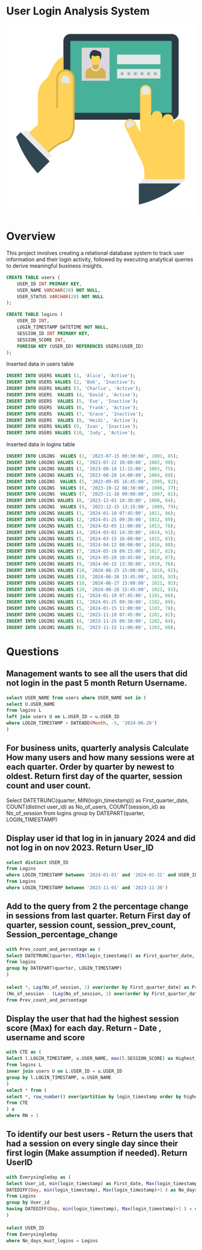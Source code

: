 # User Login Analysis System
![](https://github.com/Ajay96700/SQL---User-Login-Analysis-System/blob/main/Images.png)

# Overview
This project involves creating a relational database system to track user information and their login activity, followed by executing analytical queries to derive meaningful business insights.

```SQL
CREATE TABLE users (
    USER_ID INT PRIMARY KEY,
    USER_NAME VARCHAR(20) NOT NULL,
    USER_STATUS VARCHAR(20) NOT NULL
);
```

```SQL
CREATE TABLE logins (
    USER_ID INT,
    LOGIN_TIMESTAMP DATETIME NOT NULL,
    SESSION_ID INT PRIMARY KEY,
    SESSION_SCORE INT,
    FOREIGN KEY (USER_ID) REFERENCES USERS(USER_ID)
);
```

Inserted data in users table
```SQL
INSERT INTO USERS VALUES (1, 'Alice', 'Active');
INSERT INTO USERS VALUES (2, 'Bob', 'Inactive');
INSERT INTO USERS VALUES (3, 'Charlie', 'Active');
INSERT INTO USERS  VALUES (4, 'David', 'Active');
INSERT INTO USERS  VALUES (5, 'Eve', 'Inactive');
INSERT INTO USERS  VALUES (6, 'Frank', 'Active');
INSERT INTO USERS  VALUES (7, 'Grace', 'Inactive');
INSERT INTO USERS  VALUES (8, 'Heidi', 'Active');
INSERT INTO USERS VALUES (9, 'Ivan', 'Inactive');
INSERT INTO USERS VALUES (10, 'Judy', 'Active');
```

Inserted data in logins table
```SQL
INSERT INTO LOGINS  VALUES (1, '2023-07-15 09:30:00', 1001, 85);
INSERT INTO LOGINS VALUES (2, '2023-07-22 10:00:00', 1002, 90);
INSERT INTO LOGINS VALUES (3, '2023-08-10 11:15:00', 1003, 75);
INSERT INTO LOGINS VALUES (4, '2023-08-20 14:00:00', 1004, 88);
INSERT INTO LOGINS  VALUES (5, '2023-09-05 16:45:00', 1005, 82);
INSERT INTO LOGINS  VALUES (6, '2023-10-12 08:30:00', 1006, 77);
INSERT INTO LOGINS  VALUES (7, '2023-11-18 09:00:00', 1007, 81);
INSERT INTO LOGINS VALUES (8, '2023-12-01 10:30:00', 1008, 84);
INSERT INTO LOGINS  VALUES (9, '2023-12-15 13:15:00', 1009, 79);
INSERT INTO LOGINS VALUES (1, '2024-01-10 07:45:00', 1011, 86);
INSERT INTO LOGINS VALUES (2, '2024-01-25 09:30:00', 1012, 89);
INSERT INTO LOGINS VALUES (3, '2024-02-05 11:00:00', 1013, 78);
INSERT INTO LOGINS VALUES (4, '2024-03-01 14:30:00', 1014, 91);
INSERT INTO LOGINS VALUES (5, '2024-03-15 16:00:00', 1015, 83);
INSERT INTO LOGINS VALUES (6, '2024-04-12 08:00:00', 1016, 80);
INSERT INTO LOGINS VALUES (7, '2024-05-18 09:15:00', 1017, 82);
INSERT INTO LOGINS VALUES (8, '2024-05-28 10:45:00', 1018, 87);
INSERT INTO LOGINS VALUES (9, '2024-06-15 13:30:00', 1019, 76);
INSERT INTO LOGINS VALUES (10, '2024-06-25 15:00:00', 1010, 92);
INSERT INTO LOGINS VALUES (10, '2024-06-26 15:45:00', 1020, 93);
INSERT INTO LOGINS VALUES (10, '2024-06-27 15:00:00', 1021, 92);
INSERT INTO LOGINS VALUES (10, '2024-06-28 15:45:00', 1022, 93);
INSERT INTO LOGINS VALUES (1, '2024-01-10 07:45:00', 1101, 86);
INSERT INTO LOGINS VALUES (3, '2024-01-25 09:30:00', 1102, 89);
INSERT INTO LOGINS VALUES (5, '2024-01-15 11:00:00', 1103, 78);
INSERT INTO LOGINS VALUES (2, '2023-11-10 07:45:00', 1201, 82);
INSERT INTO LOGINS VALUES (4, '2023-11-25 09:30:00', 1202, 84);
INSERT INTO LOGINS VALUES (6, '2023-11-15 11:00:00', 1203, 80);
```


# Questions

## Management wants to see all the users that did not login in the past 5 month Return Username.

```SQL
select USER_NAME from users where USER_NAME not in (
select U.USER_NAME
from logins L
left join users U on L.USER_ID = u.USER_ID
where LOGIN_TIMESTAMP > DATEADD(Month, -5, '2024-06-28')
)
```

## For business units, quarterly analysis Calculate How many users and how many sessions were at each quarter. Order by quarter by newest to oldest. Return first day of the quarter, session count and user count.

Select DATETRUNC(quarter, MIN(login_timestamp)) as First_quarter_date, COUNT(distinct user_id) as No_of_users, COUNT(session_id) as No_of_session
from logins
group by DATEPART(quarter, LOGIN_TIMESTAMP)


## Display user id that log in in january 2024 and did not log in on nov 2023. Return User_ID

```SQL
select distinct USER_ID
from Logins
where LOGIN_TIMESTAMP between '2024-01-01' and '2024-01-31' and USER_ID not in (select USER_ID
from Logins
where LOGIN_TIMESTAMP between '2023-11-01' and '2023-11-30')
```

## Add to the query from 2 the percentage change in sessions from last quarter. Return First day of quarter, session count, session_prev_count, Session_percentage_change

```SQL
with Prev_count_and_percentage as (
Select DATETRUNC(quarter, MIN(login_timestamp)) as First_quarter_date, COUNT(distinct user_id) as No_of_users, COUNT(session_id) as No_of_session
from logins
group by DATEPART(quarter, LOGIN_TIMESTAMP)
)

select *, Lag(No_of_session, 1) over(order by First_quarter_date) as Pre_session_count,
(No_of_session - (Lag(No_of_session, 1) over(order by First_quarter_date))) * 100.0 / (Lag(No_of_session, 1) over(order by First_quarter_date)) as Session_percentage_change
from Prev_count_and_percentage
```

## Display the user that had the highest session score (Max) for each day. Return - Date , username and score

```SQL
with CTE as (
Select l.LOGIN_TIMESTAMP, u.USER_NAME, max(l.SESSION_SCORE) as Highest_score 
from logins L
inner join users U on L.USER_ID = u.USER_ID
group by l.LOGIN_TIMESTAMP, u.USER_NAME
)
select * from (
select *, row_number() over(partition by login_timestamp order by highest_score desc) as RN
from CTE 
) a
where RN = 1
```

## To identify our best users - Return the users that had a session on every single day since their first login (Make assumption if needed). Return UserID

```SQL
with Everysingleday as (
Select User_id, min(login_timestamp) as First_date, Max(login_timestamp) as last_date,
DATEDIFF(Day, min(login_timestamp), Max(login_timestamp)+1 ) as No_days_must_logins, count(distinct Login_timestamp) as Logins
from Logins
group by User_id
having DATEDIFF(Day, min(login_timestamp), Max(login_timestamp)+1 ) = count(distinct Login_timestamp)
)

select USER_ID
from Everysingleday
where No_days_must_logins = Logins
```
